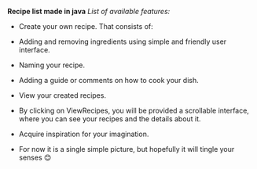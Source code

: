 **Recipe list made in java**
*List of available features:*

- Create your own recipe. That consists of:

- Adding and removing ingredients using simple and friendly user interface.
- Naming your recipe.
- Adding a guide or comments on how to cook your dish.

- View your created recipes.

- By clicking on ViewRecipes, you will be provided a scrollable interface, where you can see your recipes and the details about it.

- Acquire inspiration for your imagination.

- For now it is a single simple picture, but hopefully it will tingle your senses 😊
